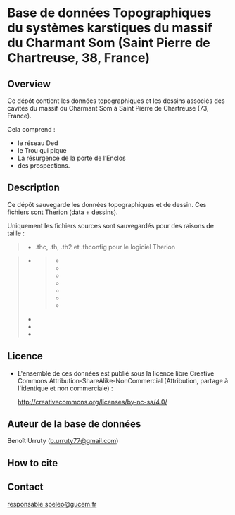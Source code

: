 # Base de données Topographiques du systèmes karstiques du massif du Charmant Som (Saint Pierre de Chartreuse, 38, France)



## Overview

Ce dépôt contient les données topographiques et les dessins associés des cavités du massif du Charmant Som à Saint Pierre de Chartreuse (73, France). 

Cela comprend :

- le réseau Ded
- le Trou qui pique 
- La résurgence de la porte de l’Enclos
- des prospections.

## Description

Ce dépôt sauvegarde les données topographiques et de dessin. Ces fichiers sont Therion (data + dessins).

Uniquement les fichiers sources sont sauvegardés pour des raisons de taille  :

> - .thc, .th, .th2 et .thconfig pour le logiciel Therion

<!--Cette base de données est hierarchisée en systèmes hydrologiques, puis par zone, puis par cavités, et enfin, pour les cavités importantes, par petits réseaux. Pour obtenir les topographies en plan, coupe et/ou 3D de chaque élément, il faut compiler les différents fichiers Therion thconfig. Pour obtenir les topographies en plan et/ou 3D de l'ensemble d'un système ou de la base de données, il faut compiler les fichiers Therion thconfig parents. Il n'est pas nécessaire d'avoir compilé chaque petite entité auparavant.-->

<!--Aussi, cette base de données topographique est à la base de projets SIG, que ce soit pour la production de cartes propres, ou pour la mise en place d'une application portable sur appareils Android ou iOS. Pour générer ou mettre à jour les différents champs non produits directement par Therion, il faut lancer dans un Terminal le script shell Build-Samoens-SIG.sh. Il faut alors être un peu patient ! Ce script shell fait appel à des scripts Python, qui utilisent le module Fiona, Shapely et alive_progress qui sont à installer préalablement.-->

<!--Une convention a aussi été mise en place pour la gestion des points d'interrogation, avec la définition de différents champs :-->

> - <!--le champ "Code" qui décrit le type de terminus. Il peut prendre les valeurs :-->
>
> 	> - <!--A : il suffit d'y aller et de continuer, pas d'obstacles-->
> 	> - <!--D : Désobstruction nécessaire,-->
> 	> - <!--E : Escalade nécessaire,-->
> 	> - <!--P : Puits non descendu,-->
> 	> - <!--Q : non renseigné sur les topographies anciennes, c'est à voir/vérifier,-->
> 	> - <!--S : Siphon à plonger,-->
> 	> - <!--T : Trémie à désobstruer-->
>
> - <!--le champ "Cavite" qui donne le nom de la cavité en question,-->
>
> - <!--le champ "Reseau" qui indique la partie de la cavité où se situe le point d'interrogation (pour pouvoir le retrouver plus rapidement sur les topographies),-->
>
> - <!--le champ "CA" qui est rempli si présence de courant d'air, avec éventuellement des remarques/commentaires.-->



## Licence

- L'ensemble de ces données est publié sous la licence libre Creative Commons Attribution-ShareAlike-NonCommercial (Attribution, partage à l'identique et non commerciale) :

	http://creativecommons.org/licenses/by-nc-sa/4.0/



## Auteur de la base de données

Benoît Urruty (b.urruty77@gmail.com)



## How to cite



## Contact

[responsable.speleo@gucem.fr](responsable.speleo@gucem.fr )
